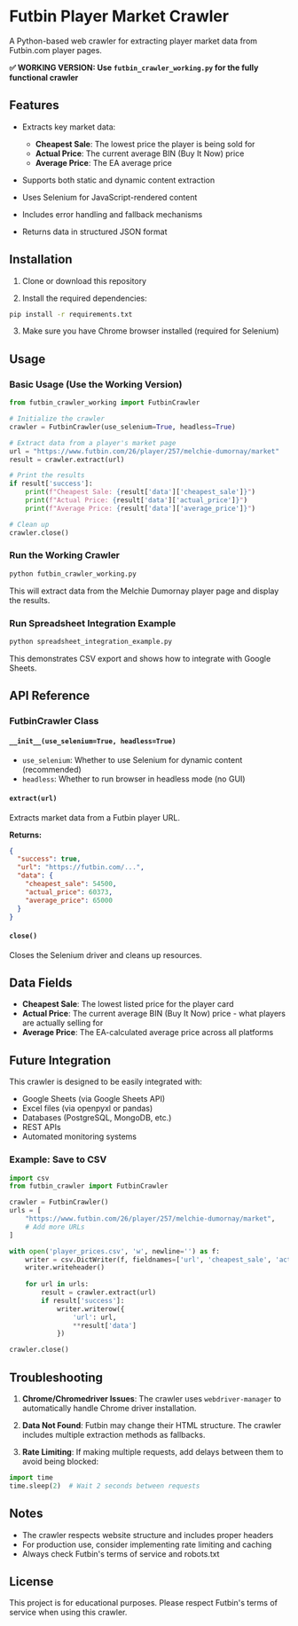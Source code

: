 # Futbin Player Market Crawler

A Python-based web crawler for extracting player market data from Futbin.com player pages.

**✅ WORKING VERSION: Use `futbin_crawler_working.py` for the fully functional crawler**

## Features

- Extracts key market data:
  - **Cheapest Sale**: The lowest price the player is being sold for
  - **Actual Price**: The current average BIN (Buy It Now) price
  - **Average Price**: The EA average price

- Supports both static and dynamic content extraction
- Uses Selenium for JavaScript-rendered content
- Includes error handling and fallback mechanisms
- Returns data in structured JSON format

## Installation

1. Clone or download this repository

2. Install the required dependencies:
```bash
pip install -r requirements.txt
```

3. Make sure you have Chrome browser installed (required for Selenium)

## Usage

### Basic Usage (Use the Working Version)

```python
from futbin_crawler_working import FutbinCrawler

# Initialize the crawler
crawler = FutbinCrawler(use_selenium=True, headless=True)

# Extract data from a player's market page
url = "https://www.futbin.com/26/player/257/melchie-dumornay/market"
result = crawler.extract(url)

# Print the results
if result['success']:
    print(f"Cheapest Sale: {result['data']['cheapest_sale']}")
    print(f"Actual Price: {result['data']['actual_price']}")
    print(f"Average Price: {result['data']['average_price']}")

# Clean up
crawler.close()
```

### Run the Working Crawler

```bash
python futbin_crawler_working.py
```

This will extract data from the Melchie Dumornay player page and display the results.

### Run Spreadsheet Integration Example

```bash
python spreadsheet_integration_example.py
```

This demonstrates CSV export and shows how to integrate with Google Sheets.

## API Reference

### FutbinCrawler Class

#### `__init__(use_selenium=True, headless=True)`
- `use_selenium`: Whether to use Selenium for dynamic content (recommended)
- `headless`: Whether to run browser in headless mode (no GUI)

#### `extract(url)`
Extracts market data from a Futbin player URL.

**Returns:**
```json
{
  "success": true,
  "url": "https://futbin.com/...",
  "data": {
    "cheapest_sale": 54500,
    "actual_price": 60373,
    "average_price": 65000
  }
}
```

#### `close()`
Closes the Selenium driver and cleans up resources.

## Data Fields

- **Cheapest Sale**: The lowest listed price for the player card
- **Actual Price**: The current average BIN (Buy It Now) price - what players are actually selling for
- **Average Price**: The EA-calculated average price across all platforms

## Future Integration

This crawler is designed to be easily integrated with:
- Google Sheets (via Google Sheets API)
- Excel files (via openpyxl or pandas)
- Databases (PostgreSQL, MongoDB, etc.)
- REST APIs
- Automated monitoring systems

### Example: Save to CSV

```python
import csv
from futbin_crawler import FutbinCrawler

crawler = FutbinCrawler()
urls = [
    "https://www.futbin.com/26/player/257/melchie-dumornay/market",
    # Add more URLs
]

with open('player_prices.csv', 'w', newline='') as f:
    writer = csv.DictWriter(f, fieldnames=['url', 'cheapest_sale', 'actual_price', 'average_price'])
    writer.writeheader()
    
    for url in urls:
        result = crawler.extract(url)
        if result['success']:
            writer.writerow({
                'url': url,
                **result['data']
            })

crawler.close()
```

## Troubleshooting

1. **Chrome/Chromedriver Issues**: The crawler uses `webdriver-manager` to automatically handle Chrome driver installation.

2. **Data Not Found**: Futbin may change their HTML structure. The crawler includes multiple extraction methods as fallbacks.

3. **Rate Limiting**: If making multiple requests, add delays between them to avoid being blocked:
```python
import time
time.sleep(2)  # Wait 2 seconds between requests
```

## Notes

- The crawler respects website structure and includes proper headers
- For production use, consider implementing rate limiting and caching
- Always check Futbin's terms of service and robots.txt

## License

This project is for educational purposes. Please respect Futbin's terms of service when using this crawler.

